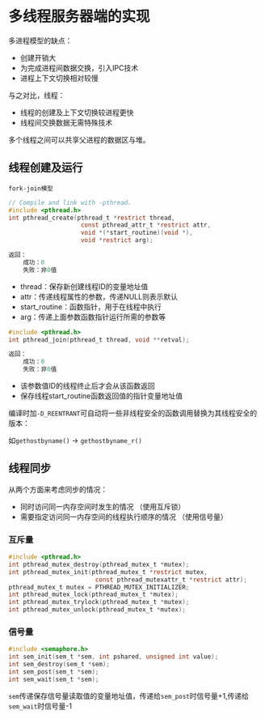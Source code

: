 # 多线程服务器端的实现

多进程模型的缺点：

- 创建开销大
- 为完成进程间数据交换，引入IPC技术
- 进程上下文切换相对较慢

与之对比，线程：

- 线程的创建及上下文切换较进程更快
- 线程间交换数据无需特殊技术

多个线程之间可以共享父进程的数据区与堆。

## 线程创建及运行

`fork-join模型`

```c
// Compile and link with -pthread.
#include <pthread.h>
int pthread_create(pthread_t *restrict thread,
					const pthread_attr_t *restrict attr,
					void *(*start_routine)(void *),
					void *restrict arg);

返回：
    成功：0
    失败：非0值
```

- thread：保存新创建线程ID的变量地址值
- attr：传递线程属性的参数，传递NULL则表示默认
- start_routine：函数指针，用于在线程中执行
- arg：传递上面参数函数指针运行所需的参数等

```c
#include <pthread.h>
int pthread_join(pthread_t thread, void **retval);

返回：
    成功：0
    失败：非0值
```

- 该参数值ID的线程终止后才会从该函数返回
- 保存线程start_routine函数返回值的指针变量地址值

编译时加`-D_REENTRANT`可自动将一些非线程安全的函数调用替换为其线程安全的版本：

如`gethostbyname()` -> `gethostbyname_r()`

## 线程同步

从两个方面来考虑同步的情况：

- 同时访问同一内存空间时发生的情况 （使用互斥锁）
- 需要指定访问同一内存空间的线程执行顺序的情况 （使用信号量）

### 互斥量

```c
#include <pthread.h>
int pthread_mutex_destroy(pthread_mutex_t *mutex);
int pthread_mutex_init(pthread_mutex_t *restrict mutex,
						const pthread_mutexattr_t *restrict attr);
pthread_mutex_t mutex = PTHREAD_MUTEX_INITIALIZER;
int pthread_mutex_lock(pthread_mutex_t *mutex);
int pthread_mutex_trylock(pthread_mutex_t *mutex);
int pthread_mutex_unlock(pthread_mutex_t *mutex);
```

### 信号量

```c
#include <semaphore.h>
int sem_init(sem_t *sem, int pshared, unsigned int value);
int sem_destroy(sem_t *sem);
int sem_post(sem_t *sem);
int sem_wait(sem_t *sem);
```

`sem`传递保存信号量读取值的变量地址值，传递给`sem_post`时信号量+1,传递给`sem_wait`时信号量-1
